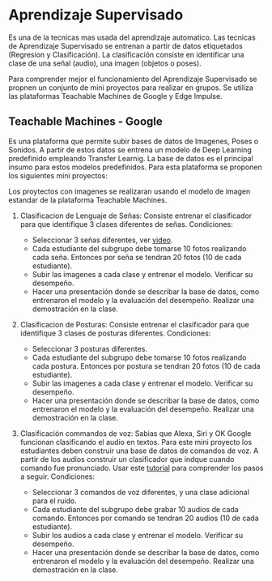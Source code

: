 # Aprendizaje Supervisado
Es una de la tecnicas mas usada del aprendizaje automatico. Las tecnicas de Aprendizaje Supervisado se entrenan a partir de datos etiquetados (Regresion y Clasificación). La clasificación consiste en identificar una clase de una señal (audio), una imagen (objetos o poses). <br>

Para comprender mejor el funcionamiento del Aprendizaje Supervisado se propnen un conjunto de mini proyectos para realizar en grupos. Se utiliza las plataformas Teachable Machines de Google y Edge Impulse.

## Teachable Machines - Google
Es una plataforma que permite subir bases de datos de Imagenes, Poses o Sonidos. A partir de estos datos se entrena un modelo de Deep Learning predefinido empleando Transfer Learnig. La base de datos es el principal insumo para estos modelos predefinidos. Para esta plataforma se proponen los siguientes mini proyectos: <br>

Los proytectos con imagenes se realizaran usando el modelo de imagen estandar de la plataforma Teachable Machines.

1. Clasificacion de Lenguaje de Señas: Consiste entrenar el clasificador para que identifique 3 clases diferentes de señas. Condiciones:
   * Seleccionar 3 señas diferentes, ver [video](https://www.youtube.com/watch?v=EOcVvy1mcYI). 
   * Cada estudiante del subgrupo debe tomarse 10 fotos realizando cada seña. Entonces por seña se tendran 20 fotos (10 de cada estudiante).
   * Subir las imagenes a cada clase y entrenar el modelo. Verificar su desempeño.
   * Hacer una presentación donde se describar la base de datos, como entrenaron el modelo y la evaluación del desempeño. Realizar una demostración en la clase.

2. Clasificacion de Posturas: Consiste entrenar el clasificador para que identifique 3 clases de posturas diferentes. Condiciones:
   * Seleccionar 3 posturas diferentes. 
   * Cada estudiante del subgrupo debe tomarse 10 fotos realizando cada postura. Entonces por postura se tendran 20 fotos (10 de cada estudiante).
   * Subir las imagenes a cada clase y entrenar el modelo. Verificar su desempeño.
   * Hacer una presentación donde se describar la base de datos, como entrenaron el modelo y la evaluación del desempeño. Realizar una demostración en la clase.

3. Clasificación commandos de voz: Sabias que Alexa, Siri y OK Google funcionan clasificando el audio en textos. Para este mini proyecto los estudiantes deben construir una base de datos de comandos de voz. A partir de los audios construir un clasificador que indque cuando comando fue pronunciado. Usar este [tutorial](https://medium.com/@warronbebster/teachable-machine-tutorial-snap-clap-whistle-4212fd7f3555) para comprender los pasos a seguir.
Condiciones:
   * Seleccionar 3 comandos de voz diferentes, y una clase adicional para el ruido. 
   * Cada estudiante del subgrupo debe grabar 10 audios de cada comando. Entonces por comando se tendran 20 audios (10 de cada estudiante).
   * Subir los audios a cada clase y entrenar el modelo. Verificar su desempeño.
   * Hacer una presentación donde se describar la base de datos, como entrenaron el modelo y la evaluación del desempeño. Realizar una demostración en la clase.    


